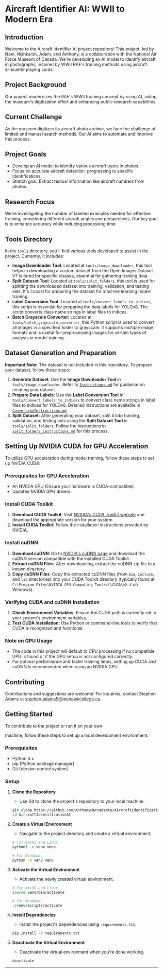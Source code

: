 # Aircraft Identifier AI: WWII to Modern Era

## Introduction
Welcome to the Aircraft Identifier AI project repository! This project, led by Nam, Nishkarsh, Adam, and Anthony, is a collaboration with the National Air Force Museum of Canada. We're developing an AI model to identify aircraft in photographs, inspired by WWII RAF's training methods using aircraft silhouette playing cards.

## Project Background
Our project modernizes the RAF's WWII training concept by using AI, aiding the museum's digitization effort and enhancing public research capabilities.

## Current Challenge
As the museum digitizes its aircraft photo archive, we face the challenge of limited and manual search methods. Our AI aims to automate and improve this process.

## Project Goals
- Develop an AI model to identify various aircraft types in photos.
- Focus on accurate aircraft detection, progressing to specific identifications.
- Stretch goal: Extract textual information like aircraft numbers from photos.

## Research Focus
We're investigating the number of labeled examples needed for effective training, considering different aircraft angles and perspectives. Our key goal is to enhance accuracy while reducing processing time.

## Tools Directory
In the `tools` directory, you'll find various tools developed to assist in the project. Currently, it includes:
- **Image Downloader Tool**: Located at `tools/image_downloader`, this tool helps in downloading a custom dataset from the Open Images Dataset V7 tailored for specific classes, essential for gathering training data.
- **Split Dataset Tool**: Located at `tools/split_folders`, this tool is used for splitting the downloaded dataset into training, validation, and testing sets. It's crucial for preparing the dataset for machine learning model training.
- **Label Conversion Tool**: Located at `tools/convert_labels_to_indices`, this script is essential for preparing the data labels for YOLOv8. The script converts class name strings in label files to indices.
- **Batch Grayscale Converter**: Located at `tools/batch_grayscale_converter`, this Python script is used to convert all images in a specified folder to grayscale. It supports multiple image formats and is useful for preprocessing images for certain types of analysis or model training.

## Dataset Generation and Preparation
**Important Note:** The dataset is not included in this repository. To prepare your dataset, follow these steps:
1. **Generate Dataset**: Use the **Image Downloader Tool** in `tools/image_downloader`. Refer to [`Instructions.md`](tools/image_downloader/Instructions.md) for guidance on creating your dataset.
2. **Prepare Data Labels**: Use the **Label Conversion Tool** in `tools/convert_labels_to_indices` to convert class name strings in label files to indices for YOLOv8. Detailed instructions are available in [`ConversionInstructions.md`](tools/convert_labels_to_indices/ConversionInstructions.md).
3. **Split Dataset**: After generating your dataset, split it into training, validation, and testing sets using the **Split Dataset Tool** in `tools/split_folders`. Follow the instructions in [`split_folders_instructions.md`](tools/split_folders/split_folders_instructions.md) for this process.

## Setting Up NVIDIA CUDA for GPU Acceleration
To utilize GPU acceleration during model training, follow these steps to set up NVIDIA CUDA:

### Prerequisites for GPU Acceleration
- An NVIDIA GPU (Ensure your hardware is CUDA-compatible).
- Updated NVIDIA GPU drivers.

### Install CUDA Toolkit
1. **Download CUDA Toolkit**: Visit [NVIDIA's CUDA Toolkit website](https://developer.nvidia.com/cuda-downloads) and download the appropriate version for your system.
2. **Install CUDA Toolkit**: Follow the installation instructions provided by NVIDIA.

### Install cuDNN
1. **Download cuDNN**: Go to [NVIDIA's cuDNN page](https://developer.nvidia.com/cudnn) and download the cuDNN version compatible with the installed CUDA Toolkit.
2. **Extract cuDNN Files**: After downloading, extract the cuDNN zip file to a known directory.
3. **Copy cuDNN Files**: Copy the extracted cuDNN files (from `bin`, `include`, and `lib` directories) into your CUDA Toolkit directory (typically found at `C:\Program Files\NVIDIA GPU Computing Toolkit\CUDA\vX.X` on Windows).

### Verifying CUDA and cuDNN Installation
1. **Check Environment Variables**: Ensure the CUDA path is correctly set in your system's environment variables.
2. **Test CUDA Installation**: Use Python or command-line tools to verify that CUDA is recognized and functional.

### Note on GPU Usage
- The code in this project will default to CPU processing if no compatible GPU is found or if the GPU setup is not configured correctly.
- For optimal performance and faster training times, setting up CUDA and cuDNN is recommended when using an NVIDIA GPU.

## Contributing
Contributions and suggestions are welcome! For inquiries, contact Stephen Adams at [stephen.adams5@mohawkcollege.ca](mailto:stephen.adams5@mohawkcollege.ca).

## Getting Started
To contribute to the project or run it on your own

 machine, follow these steps to set up a local development environment.

### Prerequisites
- Python 3.x
- pip (Python package manager)
- Git (Version control system)

### Setup
1. **Clone the Repository**
   - Use Git to clone the project's repository to your local machine.
   ```bash
   git clone https://github.com/AnthonyMercadante/AircraftIdentificationAI.git
   cd AircraftIdentificationAI
   ```

2. **Create a Virtual Environment**
   - Navigate to the project directory and create a virtual environment.
   ```bash
   # For macOS and Linux:
   python3 -m venv venv

   # For Windows:
   python -m venv venv
   ```

3. **Activate the Virtual Environment**
   - Activate the newly created virtual environment.
   ```bash
   # For macOS and Linux:
   source venv/bin/activate

   # For Windows:
   ./venv/Scripts/activate
   ```

4. **Install Dependencies**
   - Install the project's dependencies using `requirements.txt`.
   ```bash
   pip install -r requirements.txt
   ```

5. **Deactivate the Virtual Environment**
   - Deactivate the virtual environment when you're done working.
   ```bash
   deactivate
   ```
---
